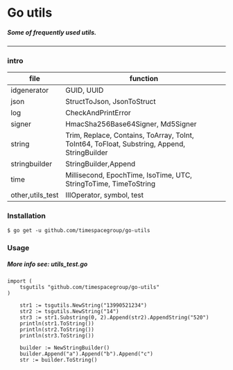 # Go utils

##### Some of frequently used utils.

---------------------------------------

### intro
|file|function
|---|---
|idgenerator |  GUID, UUID
|json |  StructToJson, JsonToStruct
|log |  CheckAndPrintError
|signer |  HmacSha256Base64Signer, Md5Signer
|string |  Trim, Replace, Contains, ToArray, ToInt, ToInt64, ToFloat, Substring, Append, StringBuilder
|stringbuilder| StringBuilder,Append
|time |  Millisecond, EpochTime, IsoTime, UTC, StringToTime, TimeToString
|other,utils_test |  IIIOperator, symbol, test

### Installation
```
$ go get -u github.com/timespacegroup/go-utils
```

### Usage

##### More info see: utils_test.go

```
import (
	tsgutils "github.com/timespacegroup/go-utils"
)
```
```
	str1 := tsgutils.NewString("13990521234")
	str2 := tsgutils.NewString("14")
	str3 := str1.Substring(0, 2).Append(str2).AppendString("520")
	println(str1.ToString())
	println(str2.ToString())
	println(str3.ToString())
```
```
	builder := NewStringBuilder()
	builder.Append("a").Append("b").Append("c")
	str := builder.ToString()
```

